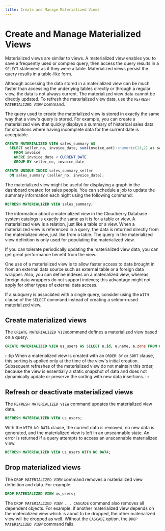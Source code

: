 ```yaml
---
title: Create and Manage Materialized Views
---
```


# Create and Manage Materialized Views

Materialized views are similar to views. A materialized view enables you to save a frequently used or complex query, then access the query results in a `SELECT` statement as if they were a table. Materialized views persist the query results in a table-like form.

Although accessing the data stored in a materialized view can be much faster than accessing the underlying tables directly or through a regular view, the data is not always current. The materialized view data cannot be directly updated. To refresh the materialized view data, use the `REFRESH MATERIALIZED VIEW` command.

The query used to create the materialized view is stored in exactly the same way that a view's query is stored. For example, you can create a materialized view that quickly displays a summary of historical sales data for situations where having incomplete data for the current date is acceptable.

```sql
CREATE MATERIALIZED VIEW sales_summary AS
  SELECT seller_no, invoice_date, sum(invoice_amt)::numeric(13,2) as sales_amt
    FROM invoice
    WHERE invoice_date < CURRENT_DATE
    GROUP BY seller_no, invoice_date

CREATE UNIQUE INDEX sales_summary_seller
  ON sales_summary (seller_no, invoice_date);
```

The materialized view might be useful for displaying a graph in the dashboard created for sales people. You can schedule a job to update the summary information each night using the following command:

```sql
REFRESH MATERIALIZED VIEW sales_summary;
```

The information about a materialized view in the Cloudberry Database system catalogs is exactly the same as it is for a table or view. A materialized view is a relation, just like a table or a view. When a materialized view is referenced in a query, the data is returned directly from the materialized view, just like from a table. The query in the materialized view definition is only used for populating the materialized view.

If you can tolerate periodically updating the materialized view data, you can get great performance benefit from the view.

One use of a materialized view is to allow faster access to data brought in from an external data source such as external table or a foreign data wrapper. Also, you can define indexes on a materialized view, whereas foreign data wrappers do not support indexes; this advantage might not apply for other types of external data access.

If a subquery is associated with a single query, consider using the `WITH` clause of the `SELECT` command instead of creating a seldom-used materialized view.

## Create materialized views

The `CREATE MATERIALIZED VIEW`command defines a materialized view based on a query.

```sql
CREATE MATERIALIZED VIEW us_users AS SELECT u.id, u.name, a.zone FROM users u, address a WHERE a.country = 'USA';
```

:::tip
When a materialized view is created with an `ORDER BY` or `SORT` clause, this sorting is applied only at the time of the view's initial creation. Subsequent refreshes of the materialized view do not maintain this order, because the view is essentially a static snapshot of data and does not dynamically update or preserve the sorting with new data insertions.
:::

## Refresh or deactivate materialized views

The `REFRESH MATERIALIZED VIEW` command updates the materialized view data.

```sql
REFRESH MATERIALIZED VIEW us_users;
```

With the `WITH NO DATA` clause, the current data is removed, no new data is generated, and the materialized view is left in an unscannable state. An error is returned if a query attempts to access an unscannable materialized view.

```sql
REFRESH MATERIALIZED VIEW us_users WITH NO DATA;
```

## Drop materialized views

The `DROP MATERIALIZED VIEW` command removes a materialized view definition and data. For example:

```sql
DROP MATERIALIZED VIEW us_users;
```

The `DROP MATERIALIZED VIEW ... CASCADE` command also removes all dependent objects. For example, if another materialized view depends on the materialized view which is about to be dropped, the other materialized view will be dropped as well. Without the `CASCADE` option, the `DROP MATERIALIZED VIEW` command fails.
